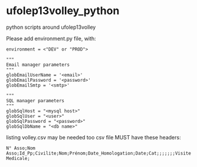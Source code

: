 # ufolep13volley_python
python scripts around ufolep13volley

Please add environment.py file, with:

    environment = <"DEV" or "PROD">
    
    """
    Email manager parameters
    """
    globEmailUserName = '<email>'
    globEmailPassword = '<password>'
    globEmailSmtp = '<smtp>'
    
    """
    SQL manager parameters
    """
    globSqlHost = "<mysql host>"
    globSqlUser = "<user>"
    globSqlPassword = "<password>"
    globSqlDbName = "<db name>"

listing volley.csv may be needed too
csv file MUST have these headers:

    N° Asso;Nom Asso;Id_Pp;Civilite;Nom;Prénom;Date_Homologation;Date;Cat;;;;;;;Visite Medicale;